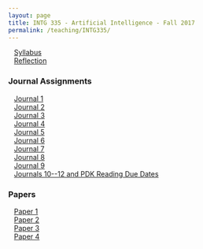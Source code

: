 ```yaml
---
layout: page
title: INTG 335 - Artificial Intelligence - Fall 2017
permalink: /teaching/INTG335/
---
```


&nbsp;&nbsp;&nbsp;[Syllabus](/teaching/INTG335/intg335-syllabus.pdf)  
&nbsp;&nbsp;&nbsp;[Reflection](/teaching/INTG335/intg335-reflection.pdf)  


### Journal Assignments  

&nbsp;&nbsp;&nbsp;[Journal 1](/teaching/INTG335/journals/intg335-journal1.pdf)  
&nbsp;&nbsp;&nbsp;[Journal 2](/teaching/INTG335/journals/intg335-journal2.pdf)  
&nbsp;&nbsp;&nbsp;[Journal 3](/teaching/INTG335/journals/intg335-journal3.pdf)  
&nbsp;&nbsp;&nbsp;[Journal 4](/teaching/INTG335/journals/intg335-journal4.pdf)  
&nbsp;&nbsp;&nbsp;[Journal 5](/teaching/INTG335/journals/intg335-journal5.pdf)  
&nbsp;&nbsp;&nbsp;[Journal 6](/teaching/INTG335/journals/intg335-journal6.pdf)  
&nbsp;&nbsp;&nbsp;[Journal 7](/teaching/INTG335/journals/intg335-journal7.pdf)  
&nbsp;&nbsp;&nbsp;[Journal 8](/teaching/INTG335/journals/intg335-journal8.pdf)  
&nbsp;&nbsp;&nbsp;[Journal 9](/teaching/INTG335/journals/intg335-journal9.pdf)  
&nbsp;&nbsp;&nbsp;[Journals 10--12 and PDK Reading Due Dates ](/teaching/INTG335/journals/intg335-PKDTimeline-fa17.pdf)  

### Papers  

&nbsp;&nbsp;&nbsp;[Paper 1](/teaching/INTG335/papers/intg335-paper1.pdf)  
&nbsp;&nbsp;&nbsp;[Paper 2](/teaching/INTG335/papers/intg335-paper2.pdf)  
&nbsp;&nbsp;&nbsp;[Paper 3](/teaching/INTG335/papers/intg335-paper3.pdf)  
&nbsp;&nbsp;&nbsp;[Paper 4](/teaching/INTG335/papers/intg335-paper4.pdf)  
